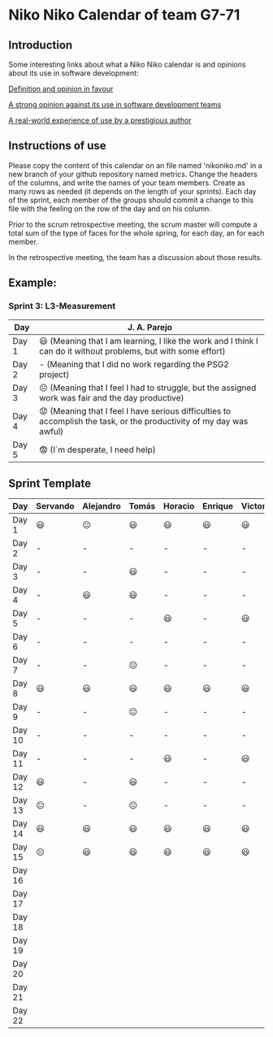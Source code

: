 # Niko Niko Calendar of team G7-71
## Introduction
Some interesting links about what a Niko Niko calendar is and opinions about its use in software development:

[Definition and opinion in favour](https://blog.teammood.com/2018/07/24/evaluating-your-teams-health-with-the-niko-niko-calendar.html?utm_source=google&utm_medium=cpc&utm_campaign=blog-niko-niko&utm_content=niko-niko&utm_term=niko%20niko%20calendar&gclid=Cj0KCQjwsYb0BRCOARIsAHbLPhGYfc7zpSwEDx8KE3VjlsTyy1M1F8O8lxyOPWQTpjf71RjXeD5rgWsaAmEhEALw_wcB)

[A strong opinion against its use in software development teams](https://www.tinypulse.com/blog/sk-niko-niko-calendar-workplace-morale)

[A real-world experience of use by a prestigious author](https://www.javiergarzas.com/2015/05/calendarios-niko-niko.html)
## Instructions of use
Please copy the content of this calendar on an file named 'nikoniko.md' in a new branch of your github repository named metrics.
Change the headers of the columns, and write the names of your team members.
Create as many rows as needed (it depends on the length of your sprints).
Each day of the sprint, each member of the groups should commit a change to this file with the feeling on the row of the day and on his column. 

Prior to the scrum retrospective meeting, the scrum master will compute a total sum of the type of faces for the whole spring, for each day, an for each member.

In the retrospective meeting, the team has a discussion about those results.

## Example:

### Sprint 3: L3-Measurement 

| Day           | J. A. Parejo  |
| ------------- | ------------- |
| Day 1         |    :smiley: (Meaning that I am learning, I like the work and I think I can do it without problems, but with some effort) |
| Day 2         |    - (Meaning that I did no work regarding the PSG2 project)           |
| Day 3         |    :neutral_face:  (Meaning that I feel I had to struggle, but the assigned work was fair and the day productive)          |:fearful:
| Day 4         |    :worried: (Meaning that I feel I have serious difficulties to accomplish the task, or the productivity of my day was awful)           |
| Day 5         |    :fearful:   (I´m desperate, I need help)        |


## Sprint Template

| Day           | Servando    | Alejandro  | Tomás     | Horacio     | Enrique     | Victor     |
| ------------- | ------------- | -------------  | -------------  | -------------  | -------------  | -------------  |
| Day 1         |   😃     |        😐        |      😃          |         😃       |      😃          |         😃       |
| Day 2         |    -           |       -         |     -           |        -        |       -         |       -        |
| Day 3         |      -         |        -        |     😃          |        -        |         -       |       -         |
| Day 4         |      -         |       😃        |     😃          |        -        |         -       |       -         |
| Day 5         |      -         |       -         |       -         |         😃       |           -     |           😃     |
| Day 6         |      -         |       -         |       -        |        -        |           -     |          -      |
| Day 7         |      -         |      -         |        😐        |        -        |           -     |         -       |
| Day 8         |     😃   |        😃        |         😃       |         😃       |      😃          |       😃         |
| Day 9         |     -          |        -        |       😐         |        -        |        -        |        -        |
| Day 10        |     -         |         -       |          -      |        -        |           -     |        -        |
| Day 11        |     -         |       -        |            -    |         😃       |             -   |         😃       |
| Day 12        |     😃  |        -        |            😃    |        -        |          -      |        -        |
| Day 13        |    😐    |        -        |       😐         |        -        |         -       |        -        |
| Day 14        |     😃       |      😃         |          😃      |         😃       |        😃        |         😃       |
| Day 15        |      😐       |        😃       |       😃         |         😃       |       😃         |           😃     |
| Day 16        |               |               |                |                |                |                |
| Day 17        |               |               |                |                |                |                |
| Day 18        |               |               |                |                |                |                |
| Day 19        |               |               |                |                |                |                |
| Day 20        |               |               |                |                |                |                |
| Day 21        |               |               |                |                |                |                |
| Day 22        |               |               |                |                |                |                |
